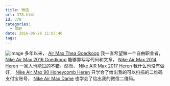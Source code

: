 ```yaml
---
title: 微信
url: 378.html
id: 378
categories:
  - 票砸
date: 2016-05-26 11:07:46
tags:
---
```


![image](http://ic.h2y.net.cn/wp-content/uploads/2016/06/image.jpeg) 多年以来， [Air Max Thea Goedkoop](http://www.goedkoopairmaxnike.nl/nike-air-max-nederland/air-max-thea.html) 我一直希望做一个自由职业者， [Nike Air Max 2016 Goedkoop](http://www.goedkoopairmaxnike.nl/nike-air-max-2016.html) 能够靠写写代码和文章， [Nike Air Max 2014 Heren](http://www.nikeairmax2017.nl/nike-air-max-heren-goedkoop/nike-air-max-2014-heren.html) 一家人也能过的不错。然而， [Nike AIR Max 2017 Heren](http://www.nikeairmax2017.nl/) 我什么也没有做好， [Nike Air Max 90 Honeycomb Heren](http://www.nikeairmax2017.nl/nike-air-max-heren-goedkoop/nike-air-max-90-honeycomb-heren.html) 只学会了给出我的可以扫描的二维码支付宝账号， [Nike Air Max Dame](http://www.nikeairmax2017.nl/nike-air-max-dame-goedkoop.html) 也学会了给出我的微信二维码。
